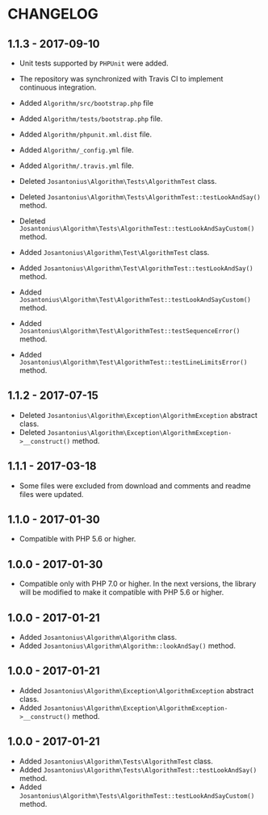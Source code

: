 # CHANGELOG

## 1.1.3 - 2017-09-10

* Unit tests supported by `PHPUnit` were added.

* The repository was synchronized with Travis CI to implement continuous integration.

* Added `Algorithm/src/bootstrap.php` file

* Added `Algorithm/tests/bootstrap.php` file.

* Added `Algorithm/phpunit.xml.dist` file.
* Added `Algorithm/_config.yml` file.
* Added `Algorithm/.travis.yml` file.

* Deleted `Josantonius\Algorithm\Tests\AlgorithmTest` class.
* Deleted `Josantonius\Algorithm\Tests\AlgorithmTest::testLookAndSay()` method.
* Deleted `Josantonius\Algorithm\Tests\AlgorithmTest::testLookAndSayCustom()` method.

* Added `Josantonius\Algorithm\Test\AlgorithmTest` class.
* Added `Josantonius\Algorithm\Test\AlgorithmTest::testLookAndSay()` method.
* Added `Josantonius\Algorithm\Test\AlgorithmTest::testLookAndSayCustom()` method.
* Added `Josantonius\Algorithm\Test\AlgorithmTest::testSequenceError()` method.
* Added `Josantonius\Algorithm\Test\AlgorithmTest::testLineLimitsError()` method.

## 1.1.2 - 2017-07-15

* Deleted `Josantonius\Algorithm\Exception\AlgorithmException` abstract class.
* Deleted `Josantonius\Algorithm\Exception\AlgorithmException->__construct()` method.

## 1.1.1 - 2017-03-18

* Some files were excluded from download and comments and readme files were updated.

## 1.1.0 - 2017-01-30

* Compatible with PHP 5.6 or higher.

## 1.0.0 - 2017-01-30

* Compatible only with PHP 7.0 or higher. In the next versions, the library will be modified to make it compatible with PHP 5.6 or higher.

## 1.0.0 - 2017-01-21

* Added `Josantonius\Algorithm\Algorithm` class.
* Added `Josantonius\Algorithm\Algorithm::lookAndSay()` method.

## 1.0.0 - 2017-01-21

* Added `Josantonius\Algorithm\Exception\AlgorithmException` abstract class.
* Added `Josantonius\Algorithm\Exception\AlgorithmException->__construct()` method.

## 1.0.0 - 2017-01-21
* Added `Josantonius\Algorithm\Tests\AlgorithmTest` class.
* Added `Josantonius\Algorithm\Tests\AlgorithmTest::testLookAndSay()` method.
* Added `Josantonius\Algorithm\Tests\AlgorithmTest::testLookAndSayCustom()` method.
